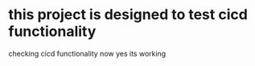 # this project is designed to test cicd functionality
checking cicd functionality now
yes its working
